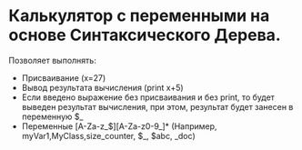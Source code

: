 Калькулятор с переменными на основе Синтаксического Дерева.
=============

Позволяет выполнять:

* Присваивание (x=27)
* Вывод результата вычисления (print x+5)
*  Если введено выражение без присваивания и без print,
	то будет выведен результат вычисления, 
	при этом, результат будет занесен в переменную $_
* Переменные [A-Za-z_$][A-Za-z0-9_]* (Например, myVar1,MyClass,size_counter, $_, $abc, _doc)
